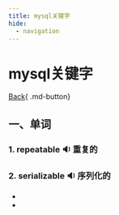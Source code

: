 ```yaml
---
title: mysql关键字
hide:
  - navigation
---
```


# mysql关键字

[Back](javascript:history.back(-1)){ .md-button}

## 一、单词

### 1. <span id="english">repeatable <span class="point">:sound:</span></span> 重复的

### 2. <span id="english">serializable <span class="point">:sound:</span></span> 序列化的

* [repeatable]: [rɪˈpiːtəbl]
* [serializable]: [ˈsɪˌriəˌlaɪzəbl]